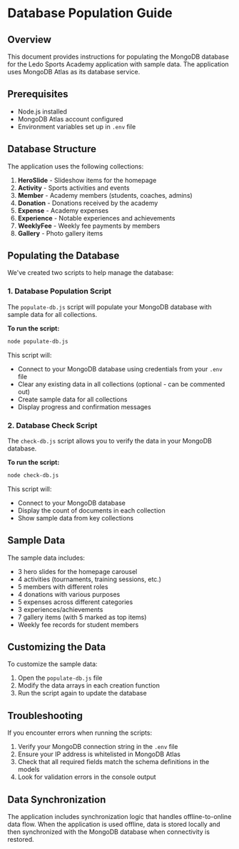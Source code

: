 # Database Population Guide

## Overview

This document provides instructions for populating the MongoDB database for the Ledo Sports Academy application with sample data. The application uses MongoDB Atlas as its database service.

## Prerequisites

- Node.js installed
- MongoDB Atlas account configured
- Environment variables set up in `.env` file

## Database Structure

The application uses the following collections:

1. **HeroSlide** - Slideshow items for the homepage
2. **Activity** - Sports activities and events
3. **Member** - Academy members (students, coaches, admins)
4. **Donation** - Donations received by the academy
5. **Expense** - Academy expenses
6. **Experience** - Notable experiences and achievements
7. **WeeklyFee** - Weekly fee payments by members
8. **Gallery** - Photo gallery items

## Populating the Database

We've created two scripts to help manage the database:

### 1. Database Population Script

The `populate-db.js` script will populate your MongoDB database with sample data for all collections.

**To run the script:**

```bash
node populate-db.js
```

This script will:
- Connect to your MongoDB database using credentials from your `.env` file
- Clear any existing data in all collections (optional - can be commented out)
- Create sample data for all collections
- Display progress and confirmation messages

### 2. Database Check Script

The `check-db.js` script allows you to verify the data in your MongoDB database.

**To run the script:**

```bash
node check-db.js
```

This script will:
- Connect to your MongoDB database
- Display the count of documents in each collection
- Show sample data from key collections

## Sample Data

The sample data includes:

- 3 hero slides for the homepage carousel
- 4 activities (tournaments, training sessions, etc.)
- 5 members with different roles
- 4 donations with various purposes
- 5 expenses across different categories
- 3 experiences/achievements
- 7 gallery items (with 5 marked as top items)
- Weekly fee records for student members

## Customizing the Data

To customize the sample data:

1. Open the `populate-db.js` file
2. Modify the data arrays in each creation function
3. Run the script again to update the database

## Troubleshooting

If you encounter errors when running the scripts:

1. Verify your MongoDB connection string in the `.env` file
2. Ensure your IP address is whitelisted in MongoDB Atlas
3. Check that all required fields match the schema definitions in the models
4. Look for validation errors in the console output

## Data Synchronization

The application includes synchronization logic that handles offline-to-online data flow. When the application is used offline, data is stored locally and then synchronized with the MongoDB database when connectivity is restored.